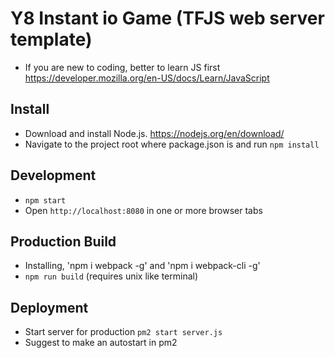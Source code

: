 # Y8 Instant io Game (TFJS web server template)

- If you are new to coding, better to learn JS first https://developer.mozilla.org/en-US/docs/Learn/JavaScript

## Install
- Download and install Node.js. https://nodejs.org/en/download/
- Navigate to the project root where package.json is and run `npm install`

## Development
- `npm start`
- Open `http://localhost:8080` in one or more browser tabs

## Production Build
- Installing, 'npm i webpack -g' and 'npm i webpack-cli -g'
- `npm run build` (requires unix like terminal)

## Deployment
- Start server for production `pm2 start server.js`
- Suggest to make an autostart in pm2
